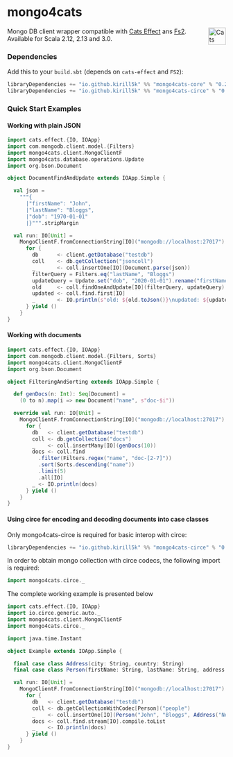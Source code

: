 mongo4cats
==========

<a href="https://typelevel.org/cats/"><img src="https://typelevel.org/cats/img/cats-badge.svg" height="40px" align="right" alt="Cats friendly" /></a>

Mongo DB client wrapper compatible with [Cats Effect](https://typelevel.org/cats-effect/) ans [Fs2](http://fs2.io/).
Available for Scala 2.12, 2.13 and 3.0.

### Dependencies

Add this to your `build.sbt` (depends on `cats-effect` and `FS2`):

```scala
libraryDependencies += "io.github.kirill5k" %% "mongo4cats-core" % "0.2.13"
libraryDependencies += "io.github.kirill5k" %% "mongo4cats-circe" % "0.2.13" // circe support
```

### Quick Start Examples

#### Working with plain JSON

```scala
import cats.effect.{IO, IOApp}
import com.mongodb.client.model.{Filters}
import mongo4cats.client.MongoClientF
import mongo4cats.database.operations.Update
import org.bson.Document

object DocumentFindAndUpdate extends IOApp.Simple {

  val json =
    """{
      |"firstName": "John",
      |"lastName": "Bloggs",
      |"dob": "1970-01-01"
      |}""".stripMargin

  val run: IO[Unit] =
    MongoClientF.fromConnectionString[IO]("mongodb://localhost:27017").use { client =>
      for {
        db      <- client.getDatabase("testdb")
        coll    <- db.getCollection("jsoncoll")
        _       <- coll.insertOne[IO](Document.parse(json))
        filterQuery = Filters.eq("lastName", "Bloggs")
        updateQuery = Update.set("dob", "2020-01-01").rename("firstName", "name").currentTimestamp("updatedAt").unset("lastName")
        old     <- coll.findOneAndUpdate[IO](filterQuery, updateQuery)
        updated <- coll.find.first[IO]
        _       <- IO.println(s"old: ${old.toJson()}\nupdated: ${updated.toJson()}")
      } yield ()
    }
}
```

#### Working with documents

```scala
import cats.effect.{IO, IOApp}
import com.mongodb.client.model.{Filters, Sorts}
import mongo4cats.client.MongoClientF
import org.bson.Document

object FilteringAndSorting extends IOApp.Simple {

  def genDocs(n: Int): Seq[Document] =
    (0 to n).map(i => new Document("name", s"doc-$i"))

  override val run: IO[Unit] =
    MongoClientF.fromConnectionString[IO]("mongodb://localhost:27017").use { client =>
      for {
        db   <- client.getDatabase("testdb")
        coll <- db.getCollection("docs")
        _    <- coll.insertMany[IO](genDocs(10))
        docs <- coll.find
          .filter(Filters.regex("name", "doc-[2-7]"))
          .sort(Sorts.descending("name"))
          .limit(5)
          .all[IO]
        _ <- IO.println(docs)
      } yield ()
    }
}
```

#### Using circe for encoding and decoding documents into case classes

Only mongo4cats-circe is required for basic interop with circe:
```scala
libraryDependencies += "io.github.kirill5k" %% "mongo4cats-circe" % "0.2.13"
```

In order to obtain mongo collection with circe codecs, the following import is required:
```scala
import mongo4cats.circe._
```

The complete working example is presented below

```scala
import cats.effect.{IO, IOApp}
import io.circe.generic.auto._
import mongo4cats.client.MongoClientF
import mongo4cats.circe._

import java.time.Instant

object Example extends IOApp.Simple {

  final case class Address(city: String, country: String)
  final case class Person(firstName: String, lastName: String, address: Address, registrationDate: Instant)

  val run: IO[Unit] =
    MongoClientF.fromConnectionString[IO]("mongodb://localhost:27017").use { client =>
      for {
        db   <- client.getDatabase("testdb")
        coll <- db.getCollectionWithCodec[Person]("people")
        _    <- coll.insertOne[IO](Person("John", "Bloggs", Address("New-York", "USA"), Instant.now()))
        docs <- coll.find.stream[IO].compile.toList
        _    <- IO.println(docs)
      } yield ()
    }
}
```

